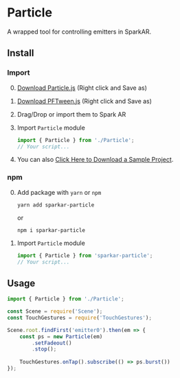 # Particle

A wrapped tool for controlling emitters in SparkAR.



## Install

### Import

0. [Download Particle.js](https://raw.githubusercontent.com/pofulu/sparkar-particle/master/ParticleDemo/scripts/Particle.js) (Right click and Save as)

1. [Download PFTween.js](https://github.com/pofulu/sparkar-pftween/raw/master/PFTween.js) (Right click and Save as)

2. Drag/Drop or import them to Spark AR

3. Import `Particle` module

    ```javascript
    import { Particle } from './Particle';
    // Your script...
    ```

4. You can also [Click Here to Download a Sample Project](https://yehonal.github.io/DownGit/#home?url=https://github.com/pofulu/sparkar-particle/tree/master/ParticleDemo).

### npm

0. Add package with `yarn` or `npm`

    ```shell
    yarn add sparkar-particle
    ```
    or
    ```shell
    npm i sparkar-particle
    ```

1. Import `Particle` module

    ```javascript
    import { Particle } from 'sparkar-particle';
    // Your script...
    ```



## Usage

```javascript
import { Particle } from './Particle';

const Scene = require('Scene');
const TouchGestures = require('TouchGestures');

Scene.root.findFirst('emitter0').then(em => {
    const ps = new Particle(em)
        .setFadeout()
        .stop();
    
    TouchGestures.onTap().subscribe(() => ps.burst())
});
```

